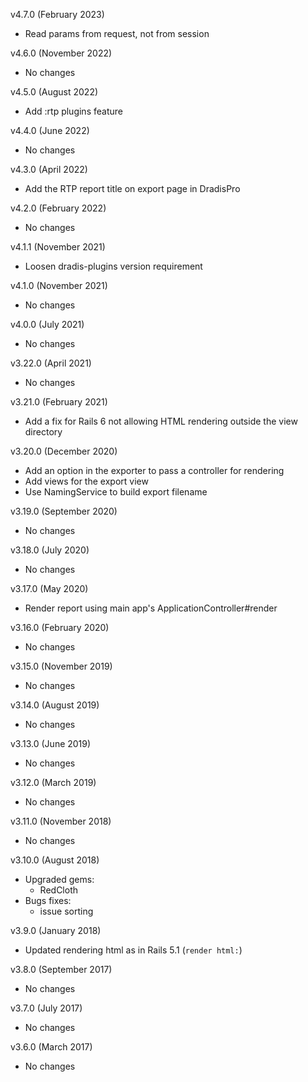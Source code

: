v4.7.0 (February 2023)
  - Read params from request, not from session

v4.6.0 (November 2022)
  - No changes

v4.5.0 (August 2022)
  - Add :rtp plugins feature

v4.4.0 (June 2022)
  - No changes

v4.3.0 (April 2022)
  - Add the RTP report title on export page in DradisPro

v4.2.0 (February 2022)
  - No changes

v4.1.1 (November 2021)
  - Loosen dradis-plugins version requirement

v4.1.0 (November 2021)
  - No changes

v4.0.0 (July 2021)
  - No changes

v3.22.0 (April 2021)
  - No changes

v3.21.0 (February 2021)
  - Add a fix for Rails 6 not allowing HTML rendering outside the view directory

v3.20.0 (December 2020)
  - Add an option in the exporter to pass a controller for rendering
  - Add views for the export view
  - Use NamingService to build export filename

v3.19.0 (September 2020)
  - No changes

v3.18.0 (July 2020)
  - No changes

v3.17.0 (May 2020)
  - Render report using main app's ApplicationController#render

v3.16.0 (February 2020)
  - No changes

v3.15.0 (November 2019)
  - No changes

v3.14.0 (August 2019)
  - No changes

v3.13.0 (June 2019)
  - No changes

v3.12.0 (March 2019)
  - No changes

v3.11.0 (November 2018)
  - No changes

v3.10.0 (August 2018)
  - Upgraded gems:
    - RedCloth
  - Bugs fixes:
    - issue sorting

v3.9.0 (January 2018)
  - Updated rendering html as in Rails 5.1 (`render html:`)

v3.8.0 (September 2017)
  - No changes

v3.7.0 (July 2017)
  - No changes

v3.6.0 (March 2017)
  - No changes
